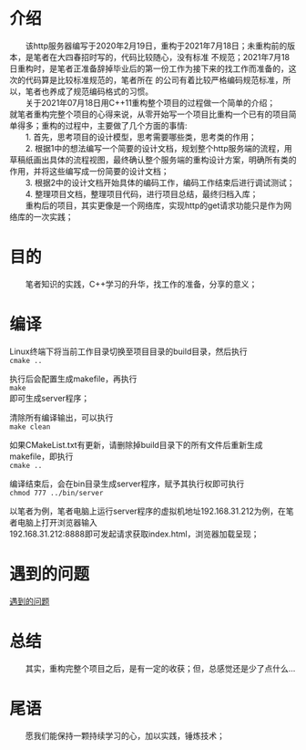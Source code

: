 
# 介绍
&emsp;&emsp;该http服务器编写于2020年2月19日，重构于2021年7月18日；未重构前的版本，是笔者在大四春招时写的，代码比较随心，没有标准
不规范；2021年7月18日重构时，是笔者正准备辞掉毕业后的第一份工作为接下来的找工作而准备的，这次的代码算是比较标准规范的，笔者所在
的公司有着比较严格编码规范标准，所以，笔者也养成了规范编码格式的习惯。  
&emsp;&emsp;关于2021年07月18日用C++11重构整个项目的过程做一个简单的介绍；
&emsp;&emsp;就笔者重构完整个项目的心得来说，从零开始写一个项目比重构一个已有的项目简单得多；重构的过程中，主要做了几个方面的事情:  
&emsp;&emsp;1. 首先，思考项目的设计模型，思考需要哪些类，思考类的作用；  
&emsp;&emsp;2. 根据1中的想法编写一个简要的设计文档，规划整个http服务端的流程，用草稿纸画出具体的流程视图，最终确认整个服务端的重构设计方案，明确所有类的作用，并将这些编写成一份简要的设计文档；  
&emsp;&emsp;3. 根据2中的设计文档开始具体的编码工作，编码工作结束后进行调试测试；  
&emsp;&emsp;4. 整理项目文档，整理项目代码，进行项目总结，最终归档入库；  
&emsp;&emsp;重构后的项目，其实更像是一个网络库，实现http的get请求功能只是作为网络库的一次实践；  

# 目的
&emsp;&emsp;笔者知识的实践，C++学习的升华，找工作的准备，分享的意义；  

# 编译
Linux终端下将当前工作目录切换至项目目录的build目录，然后执行  
`cmake ..`  

执行后会配置生成makefile，再执行  
`make`  
即可生成server程序；  

清除所有编译输出，可以执行  
`make clean`  
  
如果CMakeList.txt有更新，请删除掉build目录下的所有文件后重新生成makefile，即执行  
`cmake ..`  
  
编译结束后，会在bin目录生成server程序，赋予其执行权即可执行  
`chmod 777 ../bin/server`  
  
以笔者为例，笔者电脑上运行server程序的虚拟机地址192.168.31.212为例，在笔者电脑上打开浏览器输入  
192.168.31.212:8888即可发起请求获取index.html，浏览器加载呈现；  
 
# 遇到的问题
[遇到的问题](https://github.com/xyq-c-cpp/study/blob/master/WebServer/Resource/%E9%81%87%E5%88%B0%E7%9A%84%E9%97%AE%E9%A2%98.txt)

# 总结
&emsp;&emsp;其实，重构完整个项目之后，是有一定的收获；但，总感觉还是少了点什么...  
  
# 尾语
&emsp;&emsp;愿我们能保持一颗持续学习的心，加以实践，锤炼技术；
